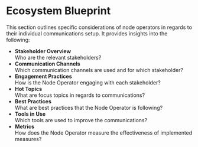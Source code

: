 # Ecosystem Blueprint

This section outlines specific considerations of node operators in regards to their individual communications setup. It provides insights into the following:

* **Stakeholder Overview**\
  Who are the relevant stakeholders?
* **Communication Channels**\
  Which communication channels are used and for which stakeholder?
* **Engagement Practices**\
  How is the Node Operator engaging with each stakeholder?
* **Hot Topics**\
  What are focus topics in regards to communications?
* **Best Practices**\
  What are best practices that the Node Operator is following?
* **Tools in Use**\
  Which tools are used to improve the communications?
* **Metrics**\
  How does the Node Operator measure the effectiveness of implemented measures?
